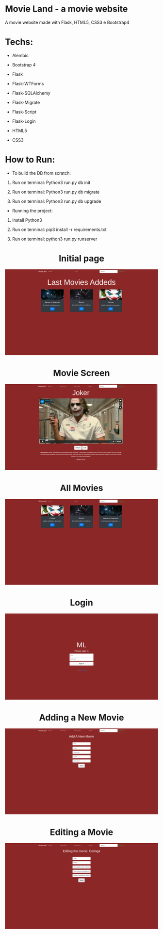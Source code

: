 # Movie Land - a movie website
A movie website made with Flask, HTML5, CSS3 e Bootstrap4

<h1>Techs:</h1>

- Alembic

- Bootstrap 4

- Flask

- Flask-WTForms

- Flask-SQLAlchemy

- Flask-Migrate

- Flask-Script

- Flask-Login

- HTML5

- CSS3


<h1>How to Run:</h1>

- To build the DB from scratch:

1. Run on terminal: Python3 run.py db init

2. Run on terminal: Python3 run.py db migrate

3. Run on terminal: Python3 run.py db upgrade

- Running the project:

1. Install Python3

2. Run on terminal: pip3 install -r requirements.txt

3. Run on terminal: python3 run.py runserver



<h1 align="center">Initial page</h1>

![Index_Page](https://github.com/Igor-Felipy/Movie-Land/blob/main/readme_imgs/index.png)

<h1 align="center">Movie Screen</h1>

![Movie_Page](https://github.com/Igor-Felipy/Movie-Land/blob/main/readme_imgs/movie_page.png)

<h1 align="center">All Movies</h1>
  
![All Movies](https://github.com/Igor-Felipy/Movie-Land/blob/main/readme_imgs/all_movies.png)

<h1 align="center">Login</h1>

![Login_page](https://github.com/Igor-Felipy/Movie-Land/blob/main/readme_imgs/login.png)

<h1 align="center">Adding a New Movie</h1>

![New Movie_page](https://github.com/Igor-Felipy/Movie-Land/blob/main/readme_imgs/new_movie.png)

<h1 align="center">Editing a Movie</h1>

![Edit_page](https://github.com/Igor-Felipy/Movie-Land/blob/main/readme_imgs/editing.png)
